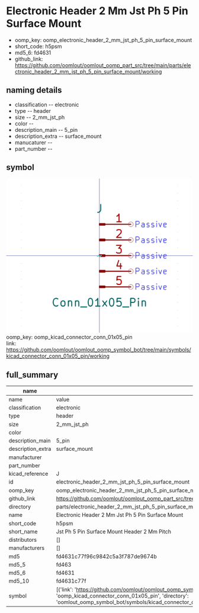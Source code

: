 # Electronic Header 2 Mm Jst Ph 5 Pin Surface Mount

  
* oomp_key: oomp_electronic_header_2_mm_jst_ph_5_pin_surface_mount 
* short_code: h5psm
* md5_6: fd4631  
* github_link: https://github.com/oomlout/oomlout_oomp_part_src/tree/main/parts/electronic_header_2_mm_jst_ph_5_pin_surface_mount/working  
## naming details
* classification -- electronic
* type -- header
* size -- 2_mm_jst_ph
* color -- 
* description_main -- 5_pin
* description_extra -- surface_mount
* manucaturer -- 
* part_number -- 



## symbol

![](symbol/0/working/working_600.png)  
oomp_key: oomp_kicad_connector_conn_01x05_pin  
link: https://github.com/oomlout/oomlout_oomp_symbol_bot/tree/main/symbols/kicad_connector_conn_01x05_pin/working  


## full_summary
| name | value | 
| --- | --- | 
| name | value | 
| classification | electronic | 
| type | header | 
| size | 2_mm_jst_ph | 
| color |  | 
| description_main | 5_pin | 
| description_extra | surface_mount | 
| manufacturer |  | 
| part_number |  | 
| kicad_reference | J | 
| id | electronic_header_2_mm_jst_ph_5_pin_surface_mount | 
| oomp_key | oomp_electronic_header_2_mm_jst_ph_5_pin_surface_mount | 
| github_link | https://github.com/oomlout/oomlout_oomp_part_src/tree/main/parts/electronic_header_2_mm_jst_ph_5_pin_surface_mount/working | 
| directory | parts/electronic_header_2_mm_jst_ph_5_pin_surface_mount | 
| name | Electronic Header 2 Mm Jst Ph 5 Pin Surface Mount | 
| short_code | h5psm | 
| short_name | Jst Ph 5 Pin Surface Mount Header 2 Mm Pitch | 
| distributors | [] | 
| manufacturers | [] | 
| md5 | fd4631c77f96c9842c5a3f787de9674b | 
| md5_5 | fd463 | 
| md5_6 | fd4631 | 
| md5_10 | fd4631c77f | 
| symbol | [{'link': 'https://github.com/oomlout/oomlout_oomp_symbol_bot/tree/main/symbols/kicad_connector_conn_01x05_pin', 'oomp_key': 'oomp_kicad_connector_conn_01x05_pin', 'directory': 'oomlout_oomp_symbol_bot/symbols/kicad_connector_conn_01x05_pin//working/working.kicad_sym'}] | 
